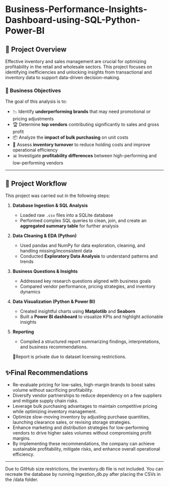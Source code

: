 # Business-Performance-Insights-Dashboard-using-SQL-Python-Power-BI

## 📘 Project Overview

Effective inventory and sales management are crucial for optimizing profitability in the retail and wholesale sectors. This project focuses on identifying inefficiencies and unlocking insights from transactional and inventory data to support data-driven decision-making.

### 🧩 Business Objectives

The goal of this analysis is to:

* 📉 Identify **underperforming brands** that may need promotional or pricing adjustments
* 🏆 Determine **top vendors** contributing significantly to sales and gross profit
* 📦 Analyze the **impact of bulk purchasing** on unit costs
* 🔄 Assess **inventory turnover** to reduce holding costs and improve operational efficiency
* 📊 Investigate **profitability differences** between high-performing and low-performing vendors

---

## 🔧 Project Workflow

This project was carried out in the following steps:

1. **Database Ingestion & SQL Analysis**

   * Loaded raw `.csv` files into a SQLite database
   * Performed complex SQL queries to clean, join, and create an **aggregated summary table** for further analysis

2. **Data Cleaning & EDA (Python)**

   * Used pandas and NumPy for data exploration, cleaning, and handling missing/inconsistent data
   * Conducted **Exploratory Data Analysis** to understand patterns and trends

3. **Business Questions & Insights**

   * Addressed key research questions aligned with business goals
   * Compared vendor performance, pricing strategies, and inventory dynamics

4. **Data Visualization (Python & Power BI)**

   * Created insightful charts using **Matplotlib** and **Seaborn**
   * Built a **Power BI dashboard** to visualize KPIs and highlight actionable insights

5. **Reporting**

   * Compiled a structured report summarizing findings, interpretations, and business recommendations.
     
   🔏Report is private due to dataset licensing restrictions.

## ✨Final Recommendations 
* Re-evaluate pricing for low-sales, high-margin brands to boost sales 
volume without sacrificing profitability. 
* Diversify vendor partnerships to reduce dependency on a few 
suppliers and mitigate supply chain risks. 
* Leverage bulk purchasing advantages to maintain competitive pricing 
while optimizing inventory management. 
* Optimize slow-moving inventory by adjusting purchase quantities, 
launching clearance sales, or revising storage strategies. 
* Enhance marketing and distribution strategies for low-performing 
vendors to drive higher sales volumes without compromising profit 
margins. 
* By implementing these recommendations, the company can achieve 
sustainable profitability, mitigate risks, and enhance overall 
operational efficiency.

---





Due to GitHub size restrictions, the inventory.db file is not included. You can recreate the database by running ingestion_db.py after placing the CSVs in the /data folder.
